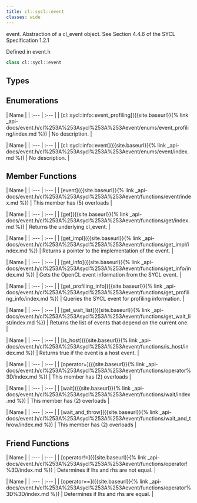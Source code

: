 ```yaml
---
title: cl::sycl::event
classes: wide
---
```



event. Abstraction of a cl_event object. See Section 4.4.6 of the SYCL Specification 1.2.1 

Defined in event.h

```cpp
class cl::sycl::event
```

## Types

## Enumerations

  | Name |
| :--- | :--- |
| [cl::sycl::info::event\_profiling]({{site.baseurl}}{% link _api-docs/event.h/cl%253A%253Asycl%253A%253Aevent/enums/event_profiling/index.md %}) | No description. |

  | Name |
| :--- | :--- |
| [cl::sycl::info::event]({{site.baseurl}}{% link _api-docs/event.h/cl%253A%253Asycl%253A%253Aevent/enums/event/index.md %}) | No description. |

## Member Functions

  | Name |
| :--- | :--- |
| [event]({{site.baseurl}}{% link _api-docs/event.h/cl%253A%253Asycl%253A%253Aevent/functions/event/index.md %}) | This member has (5) overloads |

  | Name |
| :--- | :--- |
| [get]({{site.baseurl}}{% link _api-docs/event.h/cl%253A%253Asycl%253A%253Aevent/functions/get/index.md %}) | Returns the underlying cl_event.  |

  | Name |
| :--- | :--- |
| [get\_impl]({{site.baseurl}}{% link _api-docs/event.h/cl%253A%253Asycl%253A%253Aevent/functions/get_impl/index.md %}) | Returns a pointer to the implementation of the event.  |

  | Name |
| :--- | :--- |
| [get\_info]({{site.baseurl}}{% link _api-docs/event.h/cl%253A%253Asycl%253A%253Aevent/functions/get_info/index.md %}) | Gets the OpenCL event information from the SYCL event.  |

  | Name |
| :--- | :--- |
| [get\_profiling\_info]({{site.baseurl}}{% link _api-docs/event.h/cl%253A%253Asycl%253A%253Aevent/functions/get_profiling_info/index.md %}) | Queries the SYCL event for profiling information.  |

  | Name |
| :--- | :--- |
| [get\_wait\_list]({{site.baseurl}}{% link _api-docs/event.h/cl%253A%253Asycl%253A%253Aevent/functions/get_wait_list/index.md %}) | Returns the list of events that depend on the current one.  |

  | Name |
| :--- | :--- |
| [is\_host]({{site.baseurl}}{% link _api-docs/event.h/cl%253A%253Asycl%253A%253Aevent/functions/is_host/index.md %}) | Returns true if the event is a host event.  |

  | Name |
| :--- | :--- |
| [operator=]({{site.baseurl}}{% link _api-docs/event.h/cl%253A%253Asycl%253A%253Aevent/functions/operator%3D/index.md %}) | This member has (2) overloads |

  | Name |
| :--- | :--- |
| [wait]({{site.baseurl}}{% link _api-docs/event.h/cl%253A%253Asycl%253A%253Aevent/functions/wait/index.md %}) | This member has (2) overloads |

  | Name |
| :--- | :--- |
| [wait\_and\_throw]({{site.baseurl}}{% link _api-docs/event.h/cl%253A%253Asycl%253A%253Aevent/functions/wait_and_throw/index.md %}) | This member has (2) overloads |


## Friend Functions

  | Name |
| :--- | :--- |
| [operator!=]({{site.baseurl}}{% link _api-docs/event.h/cl%253A%253Asycl%253A%253Aevent/functions/operator!%3D/index.md %}) | Determines if lhs and rhs are not equal.  |

  | Name |
| :--- | :--- |
| [operator==]({{site.baseurl}}{% link _api-docs/event.h/cl%253A%253Asycl%253A%253Aevent/functions/operator%3D%3D/index.md %}) | Determines if lhs and rhs are equal.  |

